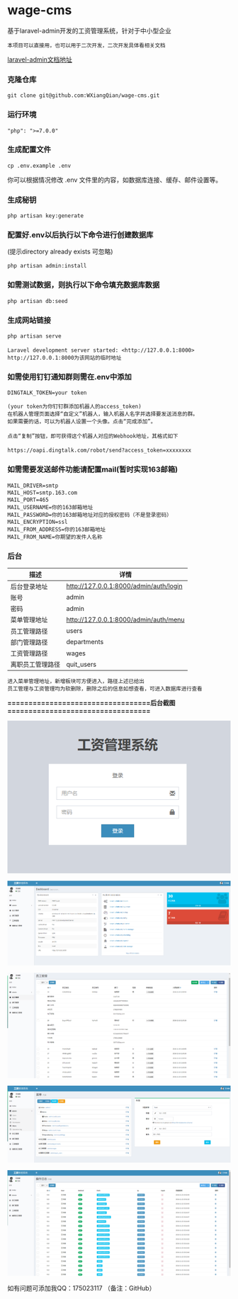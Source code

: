 # wage-cms  
基于laravel-admin开发的工资管理系统，针对于中小型企业

```
本项目可以直接用，也可以用于二次开发，二次开发具体看相关文档
```
[laravel-admin文档地址](https://laravel-admin.org/docs/zh)
### 克隆仓库
```
git clone git@github.com:WXiangQian/wage-cms.git
```

### 运行环境
```
"php": ">=7.0.0"
```

### 生成配置文件
```
cp .env.example .env
```
你可以根据情况修改 .env 文件里的内容，如数据库连接、缓存、邮件设置等。

### 生成秘钥
```
php artisan key:generate
```

### 配置好.env以后执行以下命令进行创建数据库
(提示directory already exists 可忽略)

```
php artisan admin:install
```

### 如需测试数据，则执行以下命令填充数据库数据

```
php artisan db:seed
```

### 生成网站链接
```
php artisan serve

Laravel development server started: <http://127.0.0.1:8000>
http://127.0.0.1:8000为该网站的临时地址
```

### 如需使用钉钉通知群则需在.env中添加
```
DINGTALK_TOKEN=your token
```
```
(your token为你钉钉群添加机器人的access_token)
在机器人管理页面选择“自定义”机器人，输入机器人名字并选择要发送消息的群。
如果需要的话，可以为机器人设置一个头像。点击“完成添加”。

点击“复制”按钮，即可获得这个机器人对应的Webhook地址，其格式如下

https://oapi.dingtalk.com/robot/send?access_token=xxxxxxxx
```

### 如需需要发送邮件功能请配置mail(暂时实现163邮箱)
```
MAIL_DRIVER=smtp
MAIL_HOST=smtp.163.com
MAIL_PORT=465
MAIL_USERNAME=你的163邮箱地址
MAIL_PASSWORD=你的163邮箱地址对应的授权密码（不是登录密码）
MAIL_ENCRYPTION=ssl
MAIL_FROM_ADDRESS=你的163邮箱地址
MAIL_FROM_NAME=你期望的发件人名称
```

### 后台

描述 | 详情
--- |---
后台登录地址 | http://127.0.0.1:8000/admin/auth/login
账号 | admin
密码 | admin
菜单管理地址 | http://127.0.0.1:8000/admin/auth/menu
员工管理路径 | users
部门管理路径 | departments
工资管理路径 | wages
离职员工管理路径 | quit_users

```
进入菜单管理地址，新增板块可方便进入，路径上述已给出
员工管理与工资管理均为软删除，删除之后的信息如想查看，可进入数据库进行查看
```
**==================================后台截图==================================**

![image](https://github.com/WXiangQian/wage-cms/raw/master/demo/login.png)

![image](https://github.com/WXiangQian/wage-cms/raw/master/demo/index.png)

![image](https://github.com/WXiangQian/wage-cms/raw/master/demo/users.png)

![image](https://github.com/WXiangQian/wage-cms/raw/master/demo/menu.png)

![image](https://github.com/WXiangQian/wage-cms/raw/master/demo/logs.png)

如有问题可添加我QQ：175023117
（备注：GitHub）
